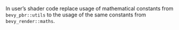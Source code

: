 
In user’s shader code replace usage of mathematical constants from `bevy_pbr::utils` to the usage of the same constants from `bevy_render::maths`.
